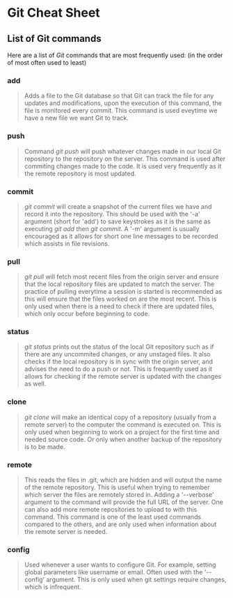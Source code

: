 # Git Cheat Sheet

## List of Git commands

Here are a list of *Git* commands that are most frequently used:
(in the order of most often used to least)

### add

> Adds a file to the Git database so that Git can track the file for any updates and modifications, upon the execution of this command, the file is monitored every commit. This command is used eveytime we have a new file we want Git to track.

### push

> Command *git push* will push whatever changes made in our local Git repository to the repository on the server. This command is used after commiting changes made to the code. It is used very frequently as it the remote repository is most updated.  

### commit

> *git commit* will create a snapshot of the current files we have and record it into the repository. This should be used with the '-a' argument (short for 'add') to save keystrokes as it is the same as executing *git add* then *git commit*. A '-m' argument is usually encouraged as it allows for short one line messages to be recorded which assists in file revisions.

### pull

> *git pull* will fetch most recent files from the origin server and ensure that the local repository files are updated to match the server. The practice of pulling everytime a session is started is recommended as this will ensure that the files worked on are the most recent. This is only used when there is a need to check if there are updated files, which only occur before beginning to code.
### status

> *git status* prints out the status of the local Git repository such as if there are any uncommited changes, or any unstaged files. It also checks if the local repository is in sync with the origin server, and advises the need to do a push or not. This is frequently used as it allows for checking if the remote server is updated with the changes as well.  

### clone
> *git clone* will make an identical copy of a repository (usually from a remote server) to the computer the command is executed on. This is only used when beginning to work on a project for the first time and needed source code. Or only when another backup of the repository is to be made.

### remote
> This reads the files in .git, which are hidden and will output the name of the remote repository. This is useful when trying to remember which server the files are remotely stored in. Adding a '--verbose' argument to the command will provide the full URL of the server. One can also add more remote repositories to upload to with this command. This command is one of the least used commands compared to the others, and are only used when information about the remote server is needed.

### config
> Used whenever a user wants to configure Git. For example, setting global parameters like username or email. Often used with the '--config' argument. This is only used when git settings require changes, which is infrequent. 



